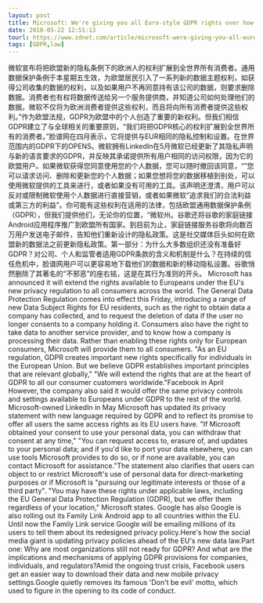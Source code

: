 ```yaml
---
layout: post
title: Microsoft: We're giving you all Euro-style GDPR rights over how we use your data
date: 2018-05-22 12:51:13
tourl: https://www.zdnet.com/article/microsoft-were-giving-you-all-euro-style-gdpr-rights-over-how-we-use-your-data/
tags: [GDPR,law]
---
```

微软宣布将把欧盟新的隐私条例下的欧洲人的权利扩展到全世界所有消费者。通用数据保护条例于本星期五生效，为欧盟居民引入了一系列新的数据主题权利，如获得公司收集的数据的权利，以及如果用户不再同意持有该公司的数据，则要求删除数据。消费者也有权将数据传送给另一个服务提供商，并知道公司如何处理他们的数据。微软不仅将为欧洲消费者提供这些权利，而且将向所有消费者提供这些权利。”作为欧盟法规，GDPR为欧盟中的个人创造了重要的新权利。但我们相信GDPR建立了与全球相关的重要原则，“我们将把GDPR核心的权利扩展到全世界所有的消费者。”脸谱网在四月表示，它将提供与EUR相同的隐私控制和设置。在世界范围内的GDPR下的OPENS。微软拥有LinkedIn在5月微软已经更新了其隐私声明与新的语言要求的GDPR，并反映其承诺提供所有用户相同的访问权限，因为它的欧盟用户。如果微软获得您同意使用您的个人数据，您可以随时撤回该同意，“”您可以请求访问、删除和更新您的个人数据；如果您想将您的数据移植到别处，可以使用微软提供的工具来进行，或者如果没有可用的工具。该声明还澄清，用户可以反对或限制微软使用个人数据进行直接营销，或者如果微软“追求我们的合法利益或第三方的利益”。你可能有这些权利在适用的法律，包括欧盟通用数据保护条例（GDPR），但我们提供他们，无论你的位置，“微软州。谷歌还将谷歌的家庭链接Android应用程序推广到欧盟所有国家。到目前为止，家庭链接服务谷歌将向数百万用户发送电子邮件，告知他们重新设计的隐私政策。这是社交媒体巨头如何在欧盟新的数据法之前更新隐私政策。第一部分：为什么大多数组织还没有准备好GDPR？对公司、个人和监管者适用GDPR条款的含义和机制是什么？在持续的信任危机中，脸谱网用户可以更容易地下载他们的数据和新的移动隐私设置。谷歌悄然删除了其著名的“不邪恶”的座右铭，这是在其行为准则的开头。
Microsoft has announced it will extend the rights available to Europeans under the EU's new privacy regulation to all consumers across the world. The General Data Protection Regulation comes into effect this Friday, introducing a range of new Data Subject Rights for EU residents, such as the right to obtain data a company has collected, and to request the deletion of data if the user no longer consents to a company holding it. Consumers also have the right to take data to another service provider, and to know how a company is processing their data. Rather than enabling these rights only for European consumers, Microsoft will provide them to all consumers. "As an EU regulation, GDPR creates important new rights specifically for individuals in the European Union. But we believe GDPR establishes important principles that are relevant globally," "We will extend the rights that are at the heart of GDPR to all our consumer customers worldwide."Facebook in April However, the company also said it would offer the same privacy controls and settings available to Europeans under GDPR to the rest of the world. Microsoft-owned LinkedIn in May Microsoft has updated its privacy statement with new language required by GDPR and to reflect its promise to offer all users the same access rights as its EU users have. "If Microsoft obtained your consent to use your personal data, you can withdraw that consent at any time," "You can request access to, erasure of, and updates to your personal data; and if you'd like to port your data elsewhere, you can use tools Microsoft provides to do so, or if none are available, you can contact Microsoft for assistance."The statement also clarifies that users can object to or restrict Microsoft's use of personal data for direct-marketing purposes or if Microsoft is "pursuing our legitimate interests or those of a third party". "You may have these rights under applicable laws, including the EU General Data Protection Regulation (GDPR), but we offer them regardless of your location," Microsoft states. Google has also Google is also rolling out its Family Link Android app to all countries within the EU. Until now the Family Link service Google will be emailing millions of its users to tell them about its redesigned privacy policy.Here's how the social media giant is updating privacy policies ahead of the EU's new data law.Part one: Why are most organizations still not ready for GDPR? And what are the implications and mechanisms of applying GDPR provisions for companies, individuals, and regulators?Amid the ongoing trust crisis, Facebook users get an easier way to download their data and new mobile privacy settings.Google quietly removes its famous 'Don't be evil' motto, which used to figure in the opening to its code of conduct.